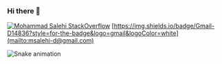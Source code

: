### Hi there 👋
[![Mohammad Salehi StackOverflow](https://stackoverflow-badge.onrender.com/api/StackOverflowBadge/6934036)](https://stackoverflow.com/users/6934036/mohammad-salehi)
[https://img.shields.io/badge/Gmail-D14836?style=for-the-badge&logo=gmail&logoColor=white](mailto:msalehi-d@gmail.com)

![Snake animation](https://github.com/thepiyushmalhotra/thepiyushmalhotra/blob/output/github-contribution-grid-snake.svg)

<!--
**msalehi-d/msalehi-d** is a ✨ _special_ ✨ repository because its `README.md` (this file) appears on your GitHub profile.

Here are some ideas to get you started:

- 🔭 I’m currently working on ...
- 🌱 I’m currently learning ...
- 👯 I’m looking to collaborate on ...
- 🤔 I’m looking for help with ...
- 💬 Ask me about ...
- 📫 How to reach me: ...
- 😄 Pronouns: ...
- ⚡ Fun fact: ...
-->
